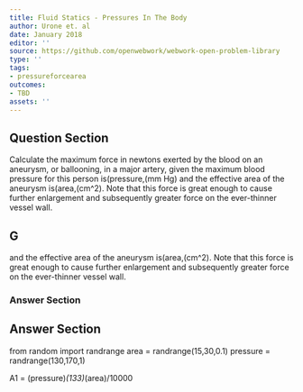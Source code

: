 ```yaml
---
title: Fluid Statics - Pressures In The Body
author: Urone et. al
date: January 2018
editor: ''
source: https://github.com/openwebwork/webwork-open-problem-library
type: ''
tags:
- pressureforcearea
outcomes:
- TBD
assets: ''
---
```


## Question Section 

Calculate the maximum force in newtons exerted by the blood on an aneurysm, or ballooning, in a major artery, given the maximum blood pressure for this person is(pressure,(mm Hg) and the effective area of the aneurysm is(area,(cm^2). Note that this force is great enough to cause further enlargement and subsequently greater force on the ever-thinner vessel wall.
## G
and the effective area of the aneurysm is(area,(cm^2). Note that this force is great enough to cause further enlargement and subsequently greater force on the ever-thinner vessel wall.
### Answer Section


## Answer Section

from random import randrange
area = randrange(15,30,0.1)
pressure = randrange(130,170,1)

A1 = (pressure)*(133)*(area)/10000